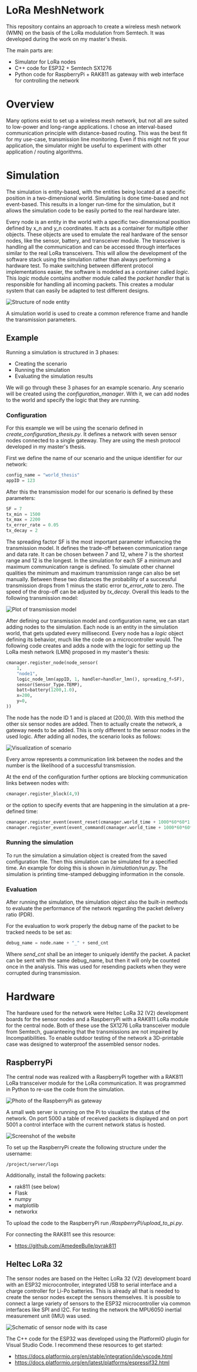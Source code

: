 # LoRa MeshNetwork

This repository contains an approach to create a wireless mesh network (WMN) on the basis of the LoRa modulation from Semtech. It was developed during the work on my master's thesis.

The main parts are:
* Simulator for LoRa nodes
* C++ code for ESP32 + Semtech SX1276
* Python code for RaspberryPi + RAK811 as gateway with web interface for controlling the network

# Overview

Many options exist to set up a wireless mesh network, but not all are suited to low-power and long-range applications. I chose an interval-based communication principle with distance-based routing. This was the best fit for my use-case, transmission line monitoring. Even if this might not fit your application, the simulator might be useful to experiment with other application / routing algorithms.

# Simulation

The simulation is entity-based, with the entities being located at a specific position in a two-dimensional world. Simulating is done time-based and not event-based. This results in a longer run-time for the simulation, but it allows the simulation code to be easily ported to the real hardware later.

Every node is an entity in the world with a specific two-dimensional position defined by x_n and y_n coordinates. It acts as a container for multiple other objects. These objects are used to emulate the real hardware of the sensor nodes, like the sensor, battery, and transceiver module. The transceiver is handling all the communication and can be accessed through interfaces similar to the real LoRa transceivers. This will allow the development of the software stack using the simulation rather than always performing a hardware test. To make switching between different protocol implementations easier, the software is modeled as a container called *logic*. This *logic* module contains another module called the *packet handler* that is responsible for handling all incoming packets. This creates a modular system that can easily be adapted to test different designs.

![Structure of node entity](/other/node.png)

A simulation world is used to create a common reference frame and handle the transmission parameters.

## Example

Running a simulation is structured in 3 phases:
* Creating the scenario
* Running the simulation
* Evaluating the simulation results

We will go through these 3 phases for an example scenario. Any scenario will be created using the *configuration_manager*. With it, we can add nodes to the world and specify the logic that they are running.

### Configuration

For this example we will be using the scenario defined in *create_configuration_thesis.py*. It defines a network with seven sensor nodes connected to a single gateway. They are using the mesh protocol developed in my master's thesis.

First we define the name of our scenario and the unique identifier for our network:

```Python
config_name = "world_thesis"
appID = 123
```

After this the transmission model for our scenario is defined by these parameters:

```Python
SF = 7
tx_min = 1500
tx_max = 2200
tx_error_rate = 0.05
tx_decay = 2
```

The spreading factor SF is the most important parameter influencing the transmission model. It defines the trade-off between communication range and data rate. It can be chosen between 7 and 12, where 7 is the shortest range and 12 is the longest. In the simulation for each SF a minimum and maximum communication range is defined. To simulate other channel qualities the minimum and maximum transmission range can also be set manually. Between these two distances the probability of a successful transmission drops from 1 minus the static error *tx_error_rate* to zero. The speed of the drop-off can be adjusted by *tx_decay*. Overall this leads to the following transmission model:

![Plot of transmission model](/other/transmission_model.png)

After defining our transmission model and configuration name, we can start adding nodes to the simulation. Each node is an entity in the simulation world, that gets updated every millisecond. Every node has a *logic* object defining its behavior, much like the code on a microcontroller would. The following code creates and adds a node with the logic for setting up the LoRa mesh network (LMN) proposed in my master's thesis:

```Python
cmanager.register_node(node_sensor(
    1,
    "node1",
    logic_node_lmn(appID, 1, handler=handler_lmn(), spreading_f=SF),
    sensor(Sensor_Type.TEMP),
    batt=battery(1200,1.0),
    x=200,
    y=0,
))
```

The node has the node ID 1 and is placed at (200,0). With this method the other six sensor nodes are added. Then to actually create the network, a gateway needs to be added. This is only different to the sensor nodes in the used logic. After adding all nodes, the scenario looks as follows:

![Visualization of scenario](/other/world.png)

Every arrow represents a communication link between the nodes and the number is the likelihood of a successful transmission.

At the end of the configuration further options are blocking communication links between nodes with:
```Python
cmanager.register_block(4,9)
```
or the option to specify events that are happening in the simulation at a pre-defined time:
```Python
cmanager.register_event(event_reset(cmanager.world_time + 1000*60*60*1.2, 5))
cmanager.register_event(event_command(cmanager.world_time + 1000*60*60*2.2, nack_command(0, Command_type.ENABLE_SLEEP, prio=2)))
```

### Running the simulation

To run the simulation a simulation object is created from the saved configuration file. Then this simulation can be simulated for a specified time. An example for doing this is shown in */simulation/run.py*. The simulation is printing time-stamped debugging information in the console. 

### Evaluation

After running the simulation, the simulation object also the built-in methods to evaluate the performance of the network regarding the packet delivery ratio (PDR).

For the evaluation to work properly the debug name of the packet to be tracked needs to be set as:
```Python
debug_name = node.name + "_" + send_cnt
```
Where *send_cnt* shall be an integer to uniquely identify the packet. A packet can be sent with the same debug_name, but then it will only be counted once in the analysis. This was used for resending packets when they were corrupted during transmission.

# Hardware

The hardware used for the network were Heltec LoRa 32 (V2) development boards for the sensor nodes and a RaspberryPi with a RAK811 LoRa module for the central node. Both of these use the SX1276 LoRa transceiver module from Semtech, guaranteeing that the transmissions are not impaired by Incompatibilities. To enable outdoor testing of the network a 3D-printable case was designed to waterproof the assembled sensor nodes.

## RaspberryPi

The central node was realized with a RaspberryPi together with a RAK811 LoRa transceiver module for the LoRa communication. It was programmed in Python to re-use the code from the simulation.

![Photo of the RaspberryPi as gateway](/other/central_node.jpg)

A small web server is running on the Pi to visualize the status of the network. On port 5000 a table of received packets is displayed and on port 5001 a control interface with the current network status is hosted.

![Screenshot of the website](/other/website_screenshot.png)

To set up the RaspberryPi create the following structure under the username:
```
/project/server/logs
```

Additionally, install the following packets:
* rak811 (see below)
* Flask
* numpy
* matplotlib
* networkx

To upload the code to the RaspberryPi run */RaspberryPi/upload_to_pi.py*.

For connecting the RAK811 see this resource:
* https://github.com/AmedeeBulle/pyrak811

## Heltec LoRa 32

The sensor nodes are based on the Heltec LoRa 32 (V2) development board with an ESP32 microcontroller, integrated USB to serial interface and a charge controller for Li-Po batteries. This is already all that is needed to create the sensor nodes except the sensors themselves. It is possible to connect a large variety of sensors to the ESP32 microcontroller via common interfaces like SPI and I2C. For testing the network the MPU6050 inertial measurement unit (IMU) was used.

![Schematic of sensor node with its case](/other/sensor_node_case.png)

The C++ code for the ESP32 was developed using the PlatformIO plugin for Visual Studio Code. I recommend these resources to get started:
* https://docs.platformio.org/en/stable/integration/ide/vscode.html
* https://docs.platformio.org/en/latest/platforms/espressif32.html